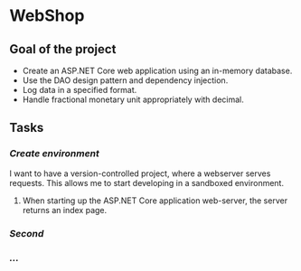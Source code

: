 # WebShop

## Goal of the project

* Create an ASP.NET Core web application using an in-memory database.
* Use the DAO design pattern and dependency injection.
* Log data in a specified format.
* Handle fractional monetary unit appropriately with decimal.

## Tasks

### _Create environment_

I want to have a version-controlled project, where a webserver serves requests. This allows me to start developing in a sandboxed environment.

1. When starting up the ASP.NET Core application web-server, the server returns an index page.

### _Second_

### _..._